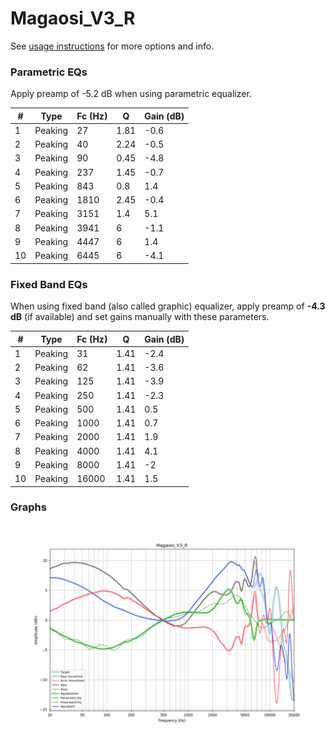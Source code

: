 # Magaosi_V3_R
See [usage instructions](https://github.com/jaakkopasanen/AutoEq#usage) for more options and info.

### Parametric EQs
Apply preamp of -5.2 dB when using parametric equalizer.

|   # | Type    |   Fc (Hz) |    Q |   Gain (dB) |
|-----|---------|-----------|------|-------------|
|   1 | Peaking |        27 | 1.81 |        -0.6 |
|   2 | Peaking |        40 | 2.24 |        -0.5 |
|   3 | Peaking |        90 | 0.45 |        -4.8 |
|   4 | Peaking |       237 | 1.45 |        -0.7 |
|   5 | Peaking |       843 | 0.8  |         1.4 |
|   6 | Peaking |      1810 | 2.45 |        -0.4 |
|   7 | Peaking |      3151 | 1.4  |         5.1 |
|   8 | Peaking |      3941 | 6    |        -1.1 |
|   9 | Peaking |      4447 | 6    |         1.4 |
|  10 | Peaking |      6445 | 6    |        -4.1 |

### Fixed Band EQs
When using fixed band (also called graphic) equalizer, apply preamp of **-4.3 dB** (if available) and set gains manually with these parameters.

|   # | Type    |   Fc (Hz) |    Q |   Gain (dB) |
|-----|---------|-----------|------|-------------|
|   1 | Peaking |        31 | 1.41 |        -2.4 |
|   2 | Peaking |        62 | 1.41 |        -3.6 |
|   3 | Peaking |       125 | 1.41 |        -3.9 |
|   4 | Peaking |       250 | 1.41 |        -2.3 |
|   5 | Peaking |       500 | 1.41 |         0.5 |
|   6 | Peaking |      1000 | 1.41 |         0.7 |
|   7 | Peaking |      2000 | 1.41 |         1.9 |
|   8 | Peaking |      4000 | 1.41 |         4.1 |
|   9 | Peaking |      8000 | 1.41 |        -2   |
|  10 | Peaking |     16000 | 1.41 |         1.5 |

### Graphs
![](./Magaosi_V3_R.png)
